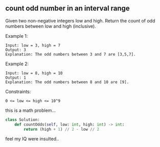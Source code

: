 ## count odd number in an interval range

Given two non-negative integers low and high. Return the count of odd numbers between low and high (inclusive).

 

Example 1:
```
Input: low = 3, high = 7
Output: 3
Explanation: The odd numbers between 3 and 7 are [3,5,7].
```

Example 2:
```
Input: low = 8, high = 10
Output: 1
Explanation: The odd numbers between 8 and 10 are [9].
```

Constraints:

```0 <= low <= high <= 10^9```

this is a math problem...

```python
class Solution:
    def countOdds(self, low: int, high: int) -> int:
        return (high + 1) // 2 - low // 2
```
feel my IQ were insulted..
